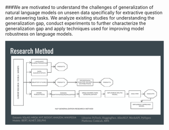 ###We are motivated to understand the challenges of generalization of natural language models on unseen data specifically for extractive question and answering tasks. We analyze existing studies for understanding the generalization gap, conduct experiments to further characterize the generalization gap and apply techniques used for improving model robustness on language models.

![alt text](Summary.png)

